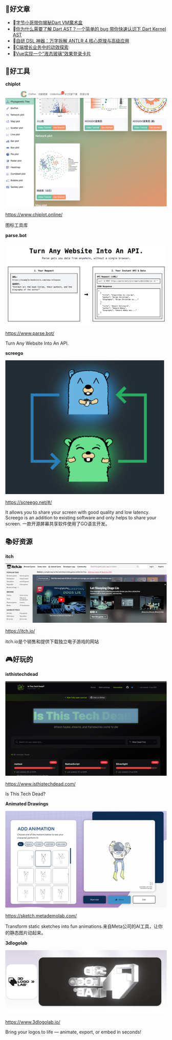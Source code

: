 
## 📖好文章 

* 📄[字节小哥带你揭秘Dart VM魔术盒](https://juejin.cn/post/6960932663095984136)
* 📄[你为什么需要了解 Dart AST？一个简单的 bug 带你快速认识下 Dart Kernel AST](https://juejin.cn/post/7490777239878795305)
* 📄[自研 DSL 神器：万字拆解 ANTLR 4 核心原理与高级应用](https://juejin.cn/post/7533521571567779882)
* 📄[C端增长业务中的动效探索](https://juejin.cn/post/7433061599248597018)
* 📄[Vue实现一个“液态玻璃”效果登录卡片](https://juejin.cn/post/7516306850715910182)


## 🔨好工具

**chiplot**

![20250731231715.png](imgs/20250731231715.png)

https://www.chiplot.online/

图标工具库

**parse.bot**
 
![20250804211720.png](imgs/20250804211720.png)

https://www.parse.bot/

Turn Any Website Into An API.

**screego**

![20250804212052.png](imgs/20250804212052.png)

https://screego.net/#/

It allows you to share your screen with good quality and low latency. Screego is an addition to existing software and only helps to share your screen. 一款开源屏幕共享软件使用了GO语言开发。


## 📚好资源

**itch**

![20250804211556.png](imgs/20250804211556.png)

https://itch.io/

itch.io是个销售和提供下载独立电子游戏的网站

## 🎮好玩的

**isthistechdead**

![20250804221359.png](imgs/20250804221359.png)

https://www.isthistechdead.com/

Is This Tech Dead?

**Animated Drawings**

![20250731231417.png](imgs/20250731231417.png)

https://sketch.metademolab.com/

Transform static sketches into fun animations.来自Meta公司的AI工具，让你的静态图片动起来。

**3dlogolab**

![20250731231918.png](imgs/20250731231918.png)

https://www.3dlogolab.io/

Bring your logos to life — animate, export, or embed in seconds!
